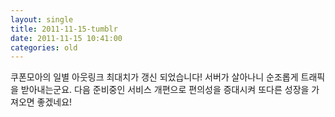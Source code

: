 ```yaml
---
layout: single
title: 2011-11-15-tumblr
date: 2011-11-15 10:41:00
categories: old
---
```

쿠폰모아의 일별 아웃링크 최대치가 갱신 되었습니다! 서버가 살아나니 순조롭게 트래픽을 받아내는군요. 다음 준비중인 서비스 개편으로 편의성을 증대시켜 또다른 성장을 가져오면 좋겠네요!

